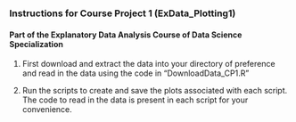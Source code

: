 ### Instructions for Course Project 1 (ExData_Plotting1)
#### Part of the Explanatory Data Analysis Course of Data Science Specialization

1. First download and extract the data into your directory of preference and read in the data using the code in “DownloadData_CP1.R” 

2. Run the scripts to create and save the plots associated with each script. The code to read in the data is present in each script for your convenience. 
